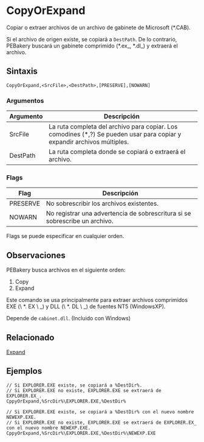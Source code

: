 # CopyOrExpand

Copiar o extraer archivos de un archivo de gabinete de Microsoft (*.CAB).

Si el archivo de origen existe, se copiará a `DestPath`. De lo contrario, PEBakery buscará un gabinete comprimido (*.ex_, *.dl_) y extraerá el archivo.

## Sintaxis

```pebakery
CopyOrExpand,<SrcFile>,<DestPath>,[PRESERVE],[NOWARN]
```

### Argumentos

| Argumento | Descripción |
| --- | --- |
| SrcFile | La ruta completa del archivo para copiar. Los comodines (*,?) Se pueden usar para copiar y expandir archivos múltiples. |
| DestPath | La ruta completa donde se copiará o extraerá el archivo. |

### Flags

| Flag | Descripción |
| --- | --- |
| PRESERVE | No sobrescribir los archivos existentes. |
| NOWARN | No registrar una advertencia de sobrescritura si se sobrescribe un archivo. |

Flags se puede especificar en cualquier orden.

## Observaciones

PEBakery busca archivos en el siguiente orden:

1. Copy
1. Expand

Este comando se usa principalmente para extraer archivos comprimidos EXE (\ *. EX \ _) y DLL (\ *. DL \ _) de fuentes NT5 (WindowsXP).

Depende de `cabinet.dll`. (Incluido con Windows)

## Relacionado

[Expand](./Expand.md)

## Ejemplos

```pebakery
// Si EXPLORER.EXE existe, se copiará a %DestDir%.
// Si EXPLORER.EXE no existe, EXPLORER.EXE se extraerá de EXPLORER.EX_.
CppyOrExpand,%SrcDir%\EXPLORER.EXE,%DestDir%
```

```pebakery
// Si EXPLORER.EXE existe, se copiará a %DestDir% con el nuevo nombre NEWEXP.EXE.
// Si EXPLORER.EXE no existe, EXPLORER.EXE se extraerá de EXPLORER.EX_ con el nuevo nombre NEWEXP.EXE.
CppyOrExpand,%SrcDir%\EXPLORER.EXE,%DestDir%\NEWEXP.EXE
```
